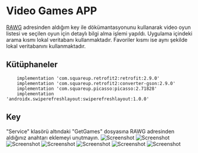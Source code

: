 # Video Games APP
 [RAWG](http://meta.math.stackexchange.com/questions/5020/mathjax-basic-tutorial-and-quick-reference) adresinden aldığım key ile dökümantasyonunu kullanarak video oyun listesi ve seçilen oyun için detaylı bilgi alma işlemi yapıldı. Uygulama içindeki arama kısmı lokal veritabanı kullanmaktadır. Favoriler kısmı ise aynı şekilde lokal veritabanını kullanmaktadır. 


## Kütüphaneler

        implementation 'com.squareup.retrofit2:retrofit:2.9.0'
        implementation 'com.squareup.retrofit2:converter-gson:2.9.0'
        implementation 'com.squareup.picasso:picasso:2.71828'
        implementation 'androidx.swiperefreshlayout:swiperefreshlayout:1.0.0'

## Key

"Service" klasörü altındaki "GetGames" dosyasına RAWG adresinden aldığınız anahtarı eklemeyi unutmayın.
![Screenshot](https://github.com/tugrulbo/VideoGamesDetailsApp/blob/main/Screenshot_1621233674.png) 
![Screenshot](https://github.com/tugrulbo/VideoGamesDetailsApp/blob/main/Screenshot_1621233722.png) 
![Screenshot](https://github.com/tugrulbo/VideoGamesDetailsApp/blob/main/Screenshot_1621233733.png) 
![Screenshot](https://github.com/tugrulbo/VideoGamesDetailsApp/blob/main/Screenshot_1621233722.png) 
![Screenshot](https://github.com/tugrulbo/VideoGamesDetailsApp/blob/main/Screenshot_1621233856.png) 
![Screenshot](https://github.com/tugrulbo/VideoGamesDetailsApp/blob/main/Screenshot_1621233863.png) 
![Screenshot](https://github.com/tugrulbo/VideoGamesDetailsApp/blob/main/Screenshot_1621233876.png) 
